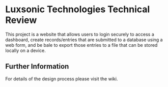 # Luxsonic Technologies Technical Review

This project is a website that allows users to login securely to access a dashboard, create records/entries that are submitted to a database using a web form, and be bale to export those entries to a file that can be stored locally on a device.

## Further Information
For details of the design process please visit the wiki.